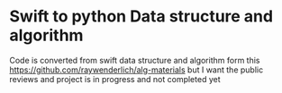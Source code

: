 # Swift to python Data structure and algorithm 

Code is converted from swift data structure and algorithm form this https://github.com/raywenderlich/alg-materials but I want the public reviews and project is in progress and not completed yet
